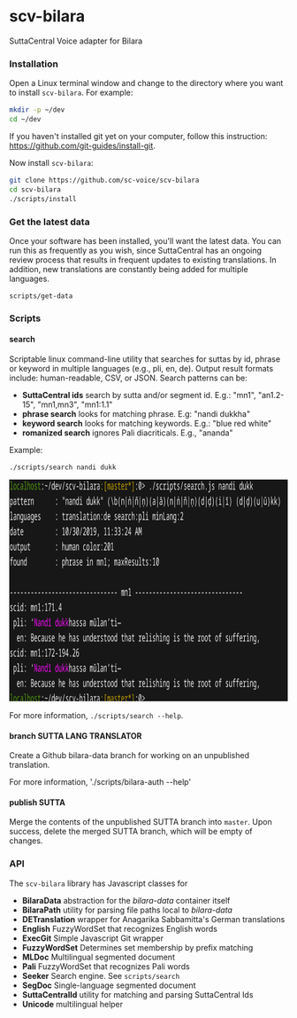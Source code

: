 # scv-bilara
SuttaCentral Voice adapter for Bilara

### Installation
Open a Linux terminal window and change to the directory
where you want to install `scv-bilara`. For example:

```bash
mkdir -p ~/dev
cd ~/dev
```
If you haven't installed git yet on your computer, follow this instruction: https://github.com/git-guides/install-git.

Now install `scv-bilara`:

```bash
git clone https://github.com/sc-voice/scv-bilara
cd scv-bilara
./scripts/install
```

### Get the latest data
Once your software has been installed, you'll want the latest data. 
You can run this as frequently as you wish, 
since SuttaCentral has an ongoing review process that
results in frequent updates to existing translations.
In addition, new translations are constantly being added for multiple languages.

```
scripts/get-data
```

### Scripts

#### search
Scriptable linux command-line utility that 
searches for suttas by id, phrase or keyword in multiple languages
(e.g., pli, en, de). Output result formats include: human-readable, 
CSV, or JSON. Search patterns can be:

* **SuttaCentral ids** search by sutta and/or segment id. E.g.: "mn1", "an1.2-15", "mn1,mn3", "mn1:1.1"
* **phrase search** looks for matching phrase. E.g: "nandi dukkha"
* **keyword search** looks for matching keywords. E.g.: "blue red white"
* **romanized search** ignores Pali diacriticals. E.g., "ananda"

Example:

```bash
./scripts/search nandi dukk
```

<a href="https://raw.githubusercontent.com/sc-voice/scv-bilara/master/src/assets/search-nandi.png">
<img src="https://raw.githubusercontent.com/sc-voice/scv-bilara/master/src/assets/search-nandi.png" height=400px></a>

For more information, `./scripts/search --help`.

#### branch SUTTA LANG TRANSLATOR
Create a Github bilara-data branch for working on an unpublished translation.

For more information, './scripts/bilara-auth --help'

#### publish SUTTA
Merge the contents of the unpublished SUTTA branch into `master`. 
Upon success, delete the merged SUTTA branch, which will be empty of changes.

### API
The `scv-bilara` library has Javascript classes for

* **BilaraData** abstraction for the *bilara-data* container itself
* **BilaraPath** utility for parsing file paths local to *bilara-data*
* **DETranslation** wrapper for Anagarika Sabbamitta's German translations
* **English** FuzzyWordSet that recognizes English words
* **ExecGit** Simple Javascript Git wrapper
* **FuzzyWordSet** Determines set membership by prefix matching
* **MLDoc** Multilingual segmented document
* **Pali** FuzzyWordSet that recognizes Pali words
* **Seeker** Search engine. See `scripts/search`
* **SegDoc** Single-language segmented document
* **SuttaCentralId** utility for matching and parsing SuttaCentral Ids
* **Unicode** multilingual helper

